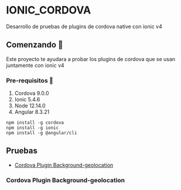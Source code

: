 # IONIC_CORDOVA
Desarrollo de pruebas de plugins de cordova native con ionic v4
## Comenzando :rocket:
Este proyecto te ayudara a probar los plugins de cordova que se usan juntamente con ionic v4
### Pre-requisitos :pencil:
  1. Cordova 9.0.0
  2. Ionic 5.4.6
  3. Node 12.14.0
  4. Angular 8.3.21
  
```
npm install -g cordova
npm install -g ionic
npm install -g @angular/cli
```
## Pruebas
- [Cordova Plugin Background-geolocation](#cordova-plugin-background-geolocation)

### Cordova Plugin Background-geolocation

